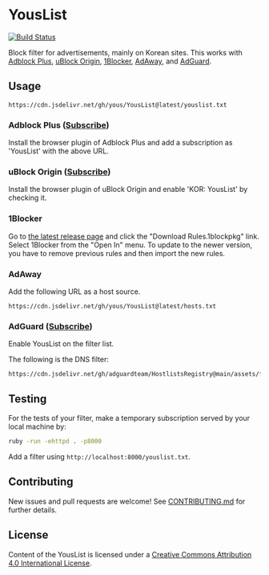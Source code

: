 # YousList

[![Build Status](https://github.com/yous/YousList/workflows/CI/badge.svg?branch=master)](https://github.com/yous/YousList/actions?query=branch%3Amaster)

Block filter for advertisements, mainly on Korean sites. This works with
[Adblock Plus][], [uBlock Origin][], [1Blocker][], [AdAway][], and [AdGuard][].

[Adblock Plus]: https://adblockplus.org/
[uBlock Origin]: https://github.com/gorhill/uBlock
[1Blocker]: https://1blocker.com/
[AdAway]: https://github.com/AdAway/AdAway
[AdGuard]: https://adguard.com/

## Usage

```
https://cdn.jsdelivr.net/gh/yous/YousList@latest/youslist.txt
```

### Adblock Plus ([Subscribe](https://subscribe.adblockplus.org/?location=https://cdn.jsdelivr.net/gh/yous/YousList@latest/youslist.txt&title=YousList))

Install the browser plugin of Adblock Plus and add a subscription as 'YousList' with the above URL.

### uBlock Origin ([Subscribe](https://subscribe.adblockplus.org/?location=https://cdn.jsdelivr.net/gh/yous/YousList@latest/youslist.txt&title=YousList))

Install the browser plugin of uBlock Origin and enable 'KOR: YousList' by checking it.

### 1Blocker

Go to [the latest release page](https://github.com/yous/YousList/releases/latest)
and click the "Download Rules.1blockpkg" link. Select 1Blocker from the "Open
In" menu. To update to the newer version, you have to remove previous rules and
then import the new rules.

### AdAway

Add the following URL as a host source.

```
https://cdn.jsdelivr.net/gh/yous/YousList@latest/hosts.txt
```

### AdGuard ([Subscribe](https://subscribe.adblockplus.org/?location=https://cdn.jsdelivr.net/gh/yous/YousList@latest/youslist.txt&title=YousList))

Enable YousList on the filter list.

The following is the DNS filter:

```
https://cdn.jsdelivr.net/gh/adguardteam/HostlistsRegistry@main/assets/filter_15.txt
```

## Testing

For the tests of your filter, make a temporary subscription served by your local machine by:

``` sh
ruby -run -ehttpd . -p8000
```

Add a filter using `http://localhost:8000/youslist.txt`.

## Contributing

New issues and pull requests are welcome! See [CONTRIBUTING.md](CONTRIBUTING.md) for further details.

## License

Content of the YousList is licensed under a [Creative Commons Attribution 4.0 International License](http://creativecommons.org/licenses/by/4.0/).
